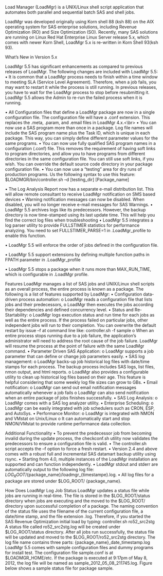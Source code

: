 Load Manager (LoadMgr) is a UNIX/Linux shell script application that automates both parallel and sequential batch SAS and shell jobs.

LoadMgr was developed originally using Korn shell 88 (ksh 88) on the AIX operating system for SAS enterprise solutions, including Revenue Optimization (RO) and Size Optimization (SO).  Recently, many SAS solutions are running on Linux Red Hat Enterprise Linux Server release 5.x, which comes with newer Korn Shell, LoadMgr 5.x is re-written in Korn Shell 93(ksh 93).  

What’s New in Version 5.x

LoadMgr 5.5 has significant enhancements as compared to previous releases of LoadMgr.  The following changes are included with LoadMgr 5.5:
•	It is common that a LoadMgr process needs to finish within a time window to meeting SLA (Service Level Agreement).  Therefore, when a job fails, you may want to restart it while the process is still running.  In previous releases, you have to wait for the LoadMgr process to stop before resubmitting it.  LoadMgr 5.5 allows the Admin to re-run the failed process when it is running. 

•	All Configuration files that define a LoadMgr package are now in a single configuration file.  The configuration file will have a .conf extension.  This replaces the .meta, .param, and .email files in LoadMgr 4.x.<\br>
•	You can now use a SAS program more than once in a package.  Log file names will include the SAS program name plus the Task ID, which is unique in each package.  This way, you can simply define different parameter values for the same programs. 
•	You can now use fully qualified SAS program names in a configuration (.conf) file.  This removes the requirement of having soft links to program directories, and allow you to have programs from different directories in the same configuration file.  You can still use soft links, if you wish.  You can override the default source code directory in your package configuration file.
•	You can now use a “testing” area for dry runs of production programs.  Us the following syntax to use this feature:
$LOADMGR/bin/controller.sh –d [testing_dir] [Package_name]

•	The Log Analysis Report now has a separate e-mail distribution list.  This will allow remote consultant to receive LoadMgr notification on SMS based devices 
•	Warning notification messages can now be disabled.  When disabled, you will no longer receive e-mail messages for SAS Warnings.
•	LoadMgr 5.5 archives logs like its predecessors.  However, the backup directory is now time-stamped using its last update time.  This will help you find the correct log files when troubleshooting
•	LoadMgr 5.5 integrates a log parser utility to provide FULLSTIMER statistics for performance analyzing.  You need to set FULLSTIMER_PARSE=1 in .LoadMgr_profile to enable this function.

•	LoadMgr 5.5 will enforce the order of jobs defined in the configuration file.  

•	LoadMgr 5.5 support extensions by defining multiple function paths in FPATH parameter in .LoadMgr_profile

•	LoadMgr 5.5 stops a package when it runs more than MAX_RUN_TIME, which is configurable in .LoadMgr profile.

Features
LoadMgr manages a list of SAS jobs and UNIX/Linux shell scripts as an overall process, the entire process is known as a package.  The following is a list of features supported by LoadMgr:
•	Configuration data-driven process automation: 
o	LoadMgr reads a configuration file that lists jobs and their predecessors,
o	LoadMgr then executes the jobs according their dependencies and defined concurrency level.
•	Status and Re-Startability: 
o	LoadMgr logs execution status and run time for each jobs as well as the entire process.  If the process failed on particular jobs, other independent jobs will run to their completion.  You can overwrite the default restart by issue –f at command line like:     controller.sh  -f sample
o	When an entire process stops running due to a job failure, the application’s administrator will need to address the root cause of the job failure.  LoadMgr will resume the process at the point of failure with the same LoadMgr command. 
•	Parameter Driven SAS Application: 
o	LoadMgr supports a job parameter that can define or change job parameters easily.
•	SAS log management: 
o	LoadMgr backs-up job historical log files with date/time stamps for each process.  The backup process includes SAS logs, list files, nmon output, and html reports. 
o	LoadMgr also provides a configurable utility to clean up historical log files based on their age.  This feature is helpful considering that some weekly log file sizes can grow to GBs.
•	Email notification: 
o	LoadMgr can send out email notification messages automatically whenever a job fails
o	LoadMgr can also send notification when an entire package of jobs finishes successfully.
•	SAS Log Analysis: 
o	LoadMgr comes with a SAS log analyzer utility.
•	Enterprise Scheduling: 
o	LoadMgr can be easily integrated with job schedulers such as CRON, ESP, and AutoSys.
•	Performance Monitor:
o	LoadMgr is integrated with NMON and VMstat on Unix/Linux
o	It can automatically start and stop NMON/VMstat to provide runtime performance data collection.

Additional Functionality
•	To prevent the predecessor job from becoming invalid during the update process, the checkconf.sh utility now validates the predecessors to ensure a configuration file is valid.
•	The controller.sh script accepts the –f option to force a fresh restart.
•	Version 2.4 and above comes with a robust full and incremental SAS datamart backup utility using rsync.
•	Starting from 4.0, multiple instances of the LoadMgr installation are supported and can function independently. 
•	LoadMgr stdout and stderr are automatically output to the following log file:
$LOG_ROOT/${package_name}/loadmgr_{timestampe}.log. 
•	All log files for a package are stored under $LOG_ROOT/ {package_name}.

How Does LoadMgr Log Job Status
LoadMgr updates a status file while jobs are running in real-time.  The file is stored in the $LOG_ROOT/status directory when jobs are executing and the moved to the $LOG_ROOT/ directory upon successful completion of a package.  The naming convention of the status file uses the filename of the current configuration file, a date/time stamp, and the file extension .log. 
Therefore, if you started the SAS Revenue Optimization initial load by typing:
controller.sh ro52_src2stg
A status file called ro52_src2stg.log will be created under $LOG_ROOT/status directory.  After all jobs run successfully, the status file will be updated and moved to the $LOG_ROOT/ro52_src2stg directory.
The log file name contains three parts:	
{package_name}_date_timestamp.log
LoadMgr 5.5 comes with sample configuration files and dummy programs for install test.  The configuration file sample.conf is at $LOADMGR_HOME/etc.  If the package is executed at 9:17pm of May 8, 2012, the log file will be named as sample_2012_05_08_211745.log.
Figure below shows a sample status file for package sample. 




